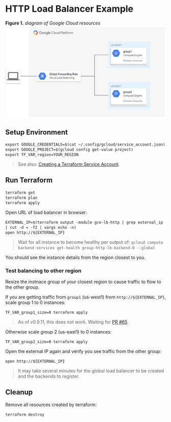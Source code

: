 # HTTP Load Balancer Example

**Figure 1.** *diagram of Google Cloud resources*
![architecture diagram](./diagram.png)

## Setup Environment

```
export GOOGLE_CREDENTIALS=$(cat ~/.config/gcloud/service_account.json)
export GOOGLE_PROJECT=$(gcloud config get-value project)
export TF_VAR_region=YOUR_REGION
```

> See also: [Creating a Terraform Service Account](https://www.terraform.io/docs/providers/google/index.html#authentication-json-file).

## Run Terraform

```
terraform get
terraform plan
terraform apply
```

Open URL of load balancer in browser:

```
EXTERNAL_IP=$(terraform output -module gce-lb-http | grep external_ip | cut -d = -f2 | xargs echo -n)
open http://${EXTERNAL_IP}
```

> Wait for all instance to become healthy per output of: `gcloud compute backend-services get-health group-http-lb-backend-0 --global`

You should see the instance details from the region closest to you.

### Test balancing to other region

Resize the instnace group of your closest region to cause traffic to flow to the other group.

If you are getting traffic from `group1` (us-west1) from `http://${EXTERNAL_IP}`, scale group 1 to 0 instances:

```
TF_VAR_group1_size=0 terraform apply
```

> As of v0.9.11, this does not work. Waiting for [PR #65](https://github.com/terraform-providers/terraform-provider-google/pull/65).

Otherwise scale group 2 (us-east1) to 0 instances:

```
TF_VAR_group2_size=0 terraform apply
```

Open the external IP again and verify you see traffic from the other group:

```
open http://${EXTERNAL_IP}
```

> It may take several minutes for the global load balancer to be created and the backends to register.

## Cleanup

Remove all resources created by terraform:

```
terraform destroy
```